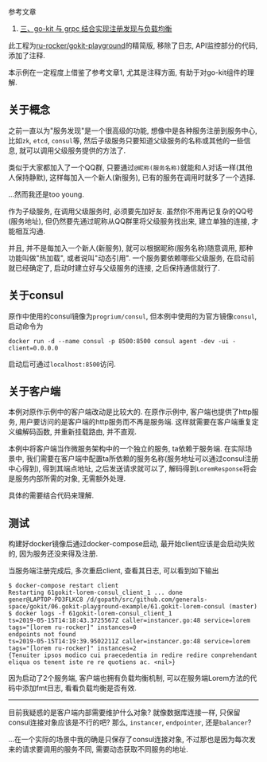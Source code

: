 参考文章

1. [三、go-kit 与 grpc 结合实现注册发现与负载均衡](https://hacpai.com/article/1524894068545)

此工程为[ru-rocker/gokit-playground](https://github.com/ru-rocker/gokit-playground/tree/master/lorem-consul)的精简版, 移除了日志, API监控部分的代码, 添加了注释.

本示例在一定程度上借鉴了参考文章1, 尤其是注释方面, 有助于对go-kit组件的理解.

## 关于概念

之前一直以为"服务发现"是一个很高级的功能, 想像中是各种服务注册到服务中心, 比如`zk`, `etcd`, `consul`等, 然后子级服务只要知道父级服务的名称或其他的一些信息, 就可以调用父级服务提供的方法了. 

类似于大家都加入了一个QQ群, 只要通过`@昵称(服务名称)`就能和人对话一样(其他人保持静默), 这样每加入一个新人(新服务), 已有的服务在调用时就多了一个选择.

...然而我还是too young. 

作为子级服务, 在调用父级服务时, 必须要先加好友. 虽然你不用再记复杂的QQ号(服务地址), 但仍然要先通过昵称从QQ群里将父级服务找出来, 建立单独的连接, 才能相互沟通.

并且, 并不是每加入一个新人(新服务), 就可以根据昵称(服务名称)随意调用, 那种功能叫做"热加载", 或者说叫"动态引用". 一个服务要依赖哪些父级服务, 在启动前就已经确定了, 启动时建立好与父级服务的连接, 之后保持通信就行了.

## 关于consul

原作中使用的consul镜像为`progrium/consul`, 但本例中使用的为官方镜像`consul`, 启动命令为

```
docker run -d --name consul -p 8500:8500 consul agent -dev -ui -client=0.0.0.0
```

启动后可通过`localhost:8500`访问.

## 关于客户端

本例对原作示例中的客户端改动是比较大的. 在原作示例中, 客户端也提供了http服务, 用户要访问的是客户端的http服务而不再是服务端. 这样就需要在客户端重复定义编解码函数, 并重新挂载路由, 并不直观.

本例中将客户端当作微服务架构中的一个独立的服务, ta依赖于服务端. 在实际场景中, 我们需要在客户端中配置ta所依赖的服务名称(服务地址可以通过consul注册中心得到), 得到其端点地址, 之后发送请求就可以了, 解码得到`LoremResponse`将会是服务内部所需的对象, 无需额外处理.

具体的需要结合代码来理解.

## 测试

构建好docker镜像后通过docker-compose启动, 最开始client应该是会启动失败的, 因为服务还没来得及注册.

当服务端注册完成后, 多次重启client, 查看其日志, 可以看到如下输出

```
$ docker-compose restart client
Restarting 61gokit-lorem-consul_client_1 ... done
gener@LAPTOP-PD3FLKC8 /d/gopath/src/github.com/generals-space/gokit/06.gokit-playground-example/61.gokit-lorem-consul (master)
$ docker logs -f 61gokit-lorem-consul_client_1
ts=2019-05-15T14:18:43.3725567Z caller=instancer.go:48 service=lorem tags="[lorem ru-rocker]" instances=0
endpoints not found
ts=2019-05-15T14:19:39.9502211Z caller=instancer.go:48 service=lorem tags="[lorem ru-rocker]" instances=2
{Tenuiter ipsos modico cui praecedentia in redire redire conprehendant eliqua os tenent iste re re quotiens ac. <nil>}
```

因为启动了2个服务端, 客户端也拥有负载均衡机制, 可以在服务端Lorem方法的代码中添加fmt日志, 看看负载均衡是否有效.

------

目前我疑惑的是客户端内部需要维护什么对象? 就像数据库连接一样, 只保留consul连接对象应该是不行的吧? 那么, `instancer`, `endpointer`, 还是`balancer`?

...在一个实际的场景中我的确是只保存了consul连接对象, 不过那也是因为每次发来的请求要调用的服务不同, 需要动态获取不同服务的地址.
